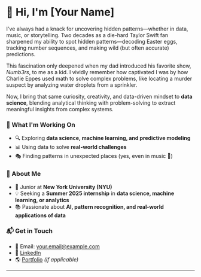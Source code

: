 # 👋 Hi, I'm [Your Name]  

I've always had a knack for uncovering hidden patterns—whether in data, music, or storytelling. Two decades as a die-hard Taylor Swift fan sharpened my ability to spot hidden patterns—decoding Easter eggs, tracking number sequences, and making wild (but often accurate) predictions.  

This fascination only deepened when my dad introduced his favorite show, *Numb3rs*, to me as a kid. I vividly remember how captivated I was by how Charlie Eppes used math to solve complex problems, like locating a murder suspect by analyzing water droplets from a sprinkler.  

Now, I bring that same curiosity, creativity, and data-driven mindset to **data science**, blending analytical thinking with problem-solving to extract meaningful insights from complex systems.  

### 🚀 What I'm Working On
- 🔍 Exploring **data science, machine learning, and predictive modeling**  
- 📊 Using data to solve **real-world challenges**  
- 🎭 Finding patterns in unexpected places (yes, even in music 🎵)  

### 📌 About Me
- 🏫 Junior at **New York University (NYU)**
- 💡 Seeking a **Summer 2025 internship** in **data science, machine learning, or analytics**  
- 📚 Passionate about **AI, pattern recognition, and real-world applications of data**  

### 📬 Get in Touch  
- 📧 Email: [your.email@example.com](mailto:your.email@example.com)  
- 📝 [LinkedIn](https://linkedin.com/in/yourprofile)  
- 🌎 [Portfolio](https://yourwebsite.com) *(if applicable)*  

---
